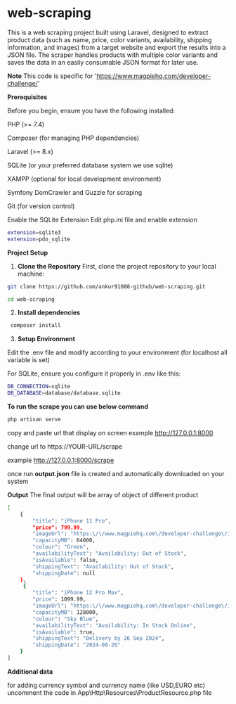 # web-scraping
This is a web scraping project built using Laravel, designed to extract product data (such as name, price, color variants, availability, shipping information, and images) from a target website and export the results into a JSON file. The scraper handles products with multiple color variants and saves the data in an easily consumable JSON format for later use.

**Note** This code is specific for 'https://www.magpiehq.com/developer-challenge/'


**Prerequisites**

Before you begin, ensure you have the following installed:

PHP (>= 7.4)

Composer (for managing PHP dependencies)

Laravel (>= 8.x)

SQLite (or your preferred database system we use sqlite)

XAMPP (optional for local development environment)

Symfony DomCrawler and Guzzle for scraping

Git (for version control)

Enable the SQLite Extension
Edit php.ini file and enable extension 
```bash
extension=sqlite3
extension=pdo_sqlite
```

**Project Setup**
1. **Clone the Repository**
First, clone the project repository to your local machine:
```bash
git clone https://github.com/ankur91088-github/web-scraping.git
```
```bash
cd web-scraping
```
2. **Install dependencies**
```bash
 composer install
```
3. **Setup Environment**

Edit the .env file and modify according to your environment (for localhost all variable is set)

For SQLite, ensure you configure it properly in .env like this:
```bash
DB_CONNECTION=sqlite
DB_DATABASE=database/database.sqlite
```

**To run the scrape you can use below command**
```bash
php artisan serve
```

copy and paste url that display on screen example http://127.0.0.1:8000

change url to  https://YOUR-URL/scrape

example http://127.0.0.1:8000/scrape

once run **output.json** file is created and automatically downloaded on your system

**Output**
The final output will be array of object of different product
```bash
[
    {
        "title": "iPhone 11 Pro",
        "price": 799.99,
        "imageUrl": "https:\/\/www.magpiehq.com\/developer-challenge\/images\/iphone-11-pro.png",
        "capacityMB": 64000,
        "colour": "Green",
        "availabilityText": "Availability: Out of Stock",
        "isAvailable": false,
        "shippingText": "Availability: Out of Stock",
        "shippingDate": null
    },
     {
        "title": "iPhone 12 Pro Max",
        "price": 1099.99,
        "imageUrl": "https:\/\/www.magpiehq.com\/developer-challenge\/images\/iphone-12-pro.png",
        "capacityMB": 128000,
        "colour": "Sky Blue",
        "availabilityText": "Availability: In Stock Online",
        "isAvailable": true,
        "shippingText": "Delivery by 26 Sep 2024",
        "shippingDate": "2024-09-26"
    }
]
```
**Additional data**

for adding currency symbol and currency name (like USD,EURO etc) uncomment the code in App\Http\Resources\ProductResource.php file 
